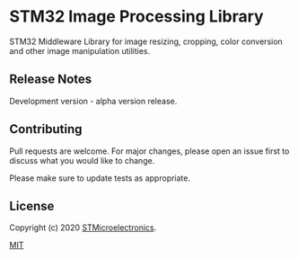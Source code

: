 # STM32 Image Processing Library

STM32 Middleware Library for image resizing, cropping, color conversion and other image manipulation utilities.

## Release Notes

Development version - alpha version release.

## Contributing
Pull requests are welcome. For major changes, please open an issue first to discuss what you would like to change.

Please make sure to update tests as appropriate.

## License

Copyright (c) 2020 [STMicroelectronics](https://www.st.com/).

[MIT](LICENSE)
